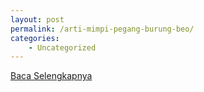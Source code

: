```yaml
---
layout: post
permalink: /arti-mimpi-pegang-burung-beo/
categories:
    - Uncategorized
---
```


[Baca Selengkapnya](/05)